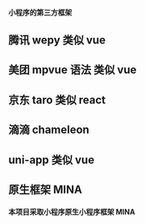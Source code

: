 #### 小程序的第三方框架

## 腾讯 wepy 类似 vue
## 美团 mpvue 语法 类似 vue
## 京东 taro 类似 react
## 滴滴 chameleon
## uni-app 类似 vue
## 原生框架 MINA

#### 本项目采取小程序原生小程序框架 MINA